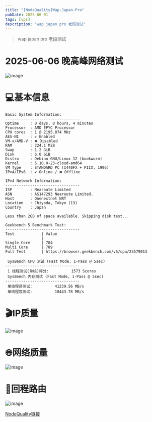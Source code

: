 ```yaml
---
title: "[NodeQuality]Wap-Japan-Pro"
pubDate: 2025-06-01
tags: [vps]
description: "wap japan pro 老段测试"
---
```


> wap japan pro 老段测试

# 2025-06-06 晚高峰网络测试
![image](https://i.111666.best/image/wKc4r5ytv89OnArUnaXSkQ.png)



# 💻基本信息
```
Basic System Information:
---------------------------------
Uptime     : 0 days, 0 hours, 4 minutes
Processor  : AMD EPYC Processor
CPU cores  : 1 @ 2195.874 MHz
AES-NI     : ✔ Enabled
VM-x/AMD-V : ❌ Disabled
RAM        : 224.1 MiB
Swap       : 1.2 GiB
Disk       : 6.0 GiB
Distro     : Debian GNU/Linux 12 (bookworm)
Kernel     : 5.10.0-23-cloud-amd64
VM Type    : STANDARD PC (I440FX + PIIX, 1996)
IPv4/IPv6  : ✔ Online / ❌ Offline

IPv4 Network Information:
---------------------------------
ISP        : Nearoute Limited
ASN        : AS147293 Nearoute Limited.
Host       : Onenextnet NRT
Location   : Chiyoda, Tokyo (13)
Country    : Japan

Less than 2GB of space available. Skipping disk test...

Geekbench 5 Benchmark Test:
---------------------------------
Test            | Value                         
                |                               
Single Core     | 784                           
Multi Core      | 789                           
Full Test       | https://browser.geekbench.com/v5/cpu/23579013

 SysBench CPU 测试 (Fast Mode, 1-Pass @ 5sec)
---------------------------------
 1 线程测试(单核)得分:          1573 Scores
 SysBench 内存测试 (Fast Mode, 1-Pass @ 5sec)
---------------------------------
 单线程读测试:          41239.56 MB/s
 单线程写测试:          18443.78 MB/s
```
# 🎬IP质量
 ![image](https://i.111666.best/image/doMprhVDy6vVFb0Wqt4FX0.webp)

# 🌐网络质量
 ![image](https://i.111666.best/image/pxFtEmCZS5OrfxbxO4ytmg.webp)

# 📍回程路由
 ![image](https://i.111666.best/image/x6Ol5WzhsaEHSmVcmgS10s.webp)


[NodeQuality链接](https://nodequality.com/r/SWJw7eLyZ9ckry3rKAEANS0D0L1r5bE1)







